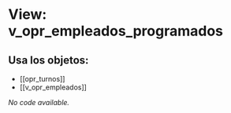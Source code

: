 # View: v_opr_empleados_programados

## Usa los objetos:
- [[opr_turnos]]
- [[v_opr_empleados]]

*No code available.*
